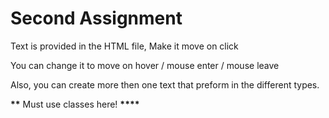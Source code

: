 # Second Assignment

Text is provided in the HTML file, Make it move on click

You can change it to move on hover / mouse enter / mouse leave

Also, you can create more then one text that preform in the different types.

****\*\***** Must use classes here! ****\*\*\*\*****
